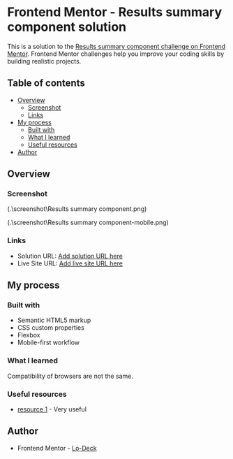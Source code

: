 # Frontend Mentor - Results summary component solution

This is a solution to the [Results summary component challenge on Frontend Mentor](https://www.frontendmentor.io/challenges/results-summary-component-CE_K6s0maV). Frontend Mentor challenges help you improve your coding skills by building realistic projects. 

## Table of contents

- [Overview](#overview)
  - [Screenshot](#screenshot)
  - [Links](#links)
- [My process](#my-process)
  - [Built with](#built-with)
  - [What I learned](#what-i-learned)
  - [Useful resources](#useful-resources)
- [Author](#author)


## Overview

### Screenshot

(.\screenshot\Results summary component.png)

(.\screenshot\Results summary component-mobile.png)

### Links

- Solution URL: [Add solution URL here](https://github.com/Lo-Deck/Results-summary-component)
- Live Site URL: [Add live site URL here](https://lo-deck.github.io/Results-summary-component/)

## My process

### Built with

- Semantic HTML5 markup
- CSS custom properties
- Flexbox
- Mobile-first workflow

### What I learned

Compatibility of browsers are not the same.


### Useful resources

- [resource 1](https://developer.mozilla.org/) - Very useful


## Author

- Frontend Mentor - [Lo-Deck](https://www.frontendmentor.io/profile/Lo-Deck)
